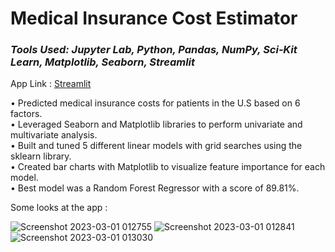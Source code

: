 # Medical Insurance Cost Estimator
### *Tools Used: Jupyter Lab, Python, Pandas, NumPy, Sci‑Kit Learn, Matplotlib, Seaborn, Streamlit*

App Link : [Streamlit](https://insurance-estimator.streamlit.app/)

• Predicted medical insurance costs for patients in the U.S based on 6 factors.<br>
• Leveraged Seaborn and Matplotlib libraries to perform univariate and multivariate analysis.<br>
• Built and tuned 5 different linear models with grid searches using the sklearn library.<br>
• Created bar charts with Matplotlib to visualize feature importance for each model.<br>
• Best model was a Random Forest Regressor with a score of 89.81%.

Some looks at the app : 

![Screenshot 2023-03-01 012755](https://user-images.githubusercontent.com/103148784/222062347-6ad44b83-e278-48c7-be91-efdf38be7d9c.png)
![Screenshot 2023-03-01 012841](https://user-images.githubusercontent.com/103148784/222062348-e0f43f9c-cb9e-43c6-9f2b-a0016add9d55.png)
![Screenshot 2023-03-01 013030](https://user-images.githubusercontent.com/103148784/222062349-09b0bc78-6f1c-4a4a-9f15-a76820e4db83.png)
